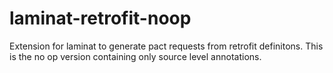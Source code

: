 # laminat-retrofit-noop
Extension for laminat to generate pact requests from retrofit definitons. This is the no op version containing only source level annotations.
